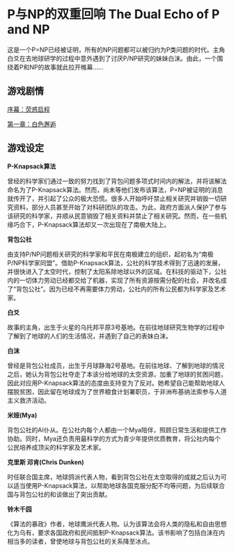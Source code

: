 # P与NP的双重回响 The Dual Echo of P and NP

这是一个P=NP已经被证明，所有的NP问题都可以被归约为P类问题的时代。主角白爻在去地球研学的过程中意外遇到了讨厌P/NP研究的妹妹白沫。由此，一个围绕着P和NP的故事就此拉开帷幕......

## 游戏剧情

[序幕：荧惑启程](https://github.com/yuhan2680/TheDualEchoOfPAndNP/blob/main/script/zh-hans/%E7%AC%AC%E4%B8%80%E7%AB%A0%EF%BC%9A%E8%8D%A7%E6%83%91%E5%90%AF%E7%A8%8B.md)

[第一章：白色邂逅](https://github.com/yuhan2680/TheDualEchoOfPAndNP/blob/main/script/zh-hans/%E7%AC%AC%E4%BA%8C%E7%AB%A0%EF%BC%9A%E7%99%BD%E8%89%B2%E9%82%82%E9%80%85.md)

## 游戏设定

**P-Knapsack算法**

曾经的科学家们通过一致的努力找到了背包问题多项式时间内的解法，并将该解法命名为了P-Knapsack算法。然而，尚未等他们发布该算法，P=NP被证明的消息就传开了，并引起了公众的极大恐慌。很多人开始呼吁禁止相关研究并销毁一切研究资料，部分人员甚至开始了对科研团队的攻击。为此，政府方面派人保护了参与该研究的科学家，并顺从民意销毁了相关资料并禁止了相关研究。然而，在一些机缘巧合下，P-Knapsack算法却又一次出现在了南极大陆上。

**背包公社**

由支持P/NP问题相关研究的科学家和平民在南极建立的组织，起初名为“南极P/NP科学家同盟”。借助P-Knapsack算法，公社的科学技术得到了迅速的发展，并很快进入了太空时代，控制了太阳系除地球以外的区域。在科技的驱动下，公社内的一切体力劳动已经都交给了机器，实现了所有资源按需分配的社会，并改名成了“背包公社”。因为已经不再需要体力劳动，公社内的所有公民都为科学家及艺术家。

**白爻**

故事的主角，出生于火星的乌托邦平原3号基地。在前往地球研究生物学的过程中了解到了地球的人们的生活情况，并遇到了自己的表妹白沫。

**白沫**

曾经是背包公社成员，出生于月球静海2号基地。在前往地球、了解到地球的情况之后，她认为背包公社夺走了本该分给地球的太空资源，加重了地球的贫困问题，因此对应用P-Knapsack算法的态度由支持变为了反对。她希望自己能帮助地球人摆脱贫困，因此留在地球成为了世界粮食计划署职员，于非洲布基纳法索参与人道主义救济活动。

**米娅(Mya)**

背包公社的AI仆从。在公社内每个人都由一个Mya陪伴，照顾日常生活和提供工作协助。同时，Mya还负责用最科学的方式为青少年提供优质教育，将公社内每个公民培养成顶尖的科学家及艺术家。

**克里斯 邓肯(Chris Dunken)**

时任联合国主席，地球鸽派代表人物，看到背包公社在太空取得的成就之后认为可以适当使用P-Knapsack算法，以帮助地球各国克服分配不均等问题，为后续联合国与背包公社的和谈做出了突出贡献。

**铃木千园**

《算法的暴政》作者，地球鹰派代表人物。认为该算法会将人类的隐私和自由思想化为乌有，要求各国政府和民间抵制P-Knapsack算法。该书影响了包括白沫在内相当多的读者，曾使地球与背包公社的关系降至冰点。

